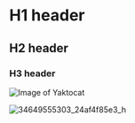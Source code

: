 # H1 header
## H2 header
### H3 header

 ![Image of Yaktocat](https://octodex.github.com/images/yaktocat.png)

 
![34649555303_24af4f85e3_h](https://github.com/user-attachments/assets/f051c64a-4b9b-43b4-8f0b-7c044f997cdc)
